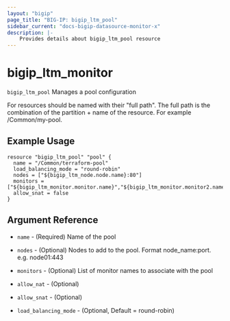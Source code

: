 ```yaml
---
layout: "bigip"
page_title: "BIG-IP: bigip_ltm_pool"
sidebar_current: "docs-bigip-datasource-monitor-x"
description: |-
    Provides details about bigip_ltm_pool resource
---
```


# bigip\_ltm\_monitor

`bigip_ltm_pool` Manages a pool configuration

For resources should be named with their "full path". The full path is the combination of the partition + name of the resource. For example /Common/my-pool.


## Example Usage


```hcl
resource "bigip_ltm_pool" "pool" {
  name = "/Common/terraform-pool"
  load_balancing_mode = "round-robin"
  nodes = ["${bigip_ltm_node.node.name}:80"]
  monitors = ["${bigip_ltm_monitor.monitor.name}","${bigip_ltm_monitor.monitor2.name}"]
  allow_snat = false
}

```      

## Argument Reference

* `name` - (Required) Name of the pool

* `nodes` - (Optional) Nodes to add to the pool. Format node_name:port. e.g. node01:443

* `monitors` - (Optional) List of monitor names to associate with the pool

* `allow_nat` - (Optional)

* `allow_snat` - (Optional)

* `load_balancing_mode` - (Optional, Default = round-robin)
